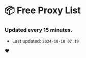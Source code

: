 # :package: Free Proxy List
### Updated every 15 minutes.

- Last updated: `2024-10-10 07:19`

:heart:
